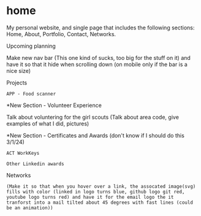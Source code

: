 # home
My personal website, and single page that includes the following sections: Home, About, Portfolio, Contact, Networks.


Upcoming planning

Make new nav bar (This one kind of sucks, too big for the stuff on it) and have it so that it hide when scrolling down (on mobile only if the bar is a nice size) 

Projects

    APP - Food scanner


*New Section - Volunteer Experience

Talk about voluntering for the girl scouts (Talk about area code, give examples of what I did, pictures)


*New Section - Certificates and Awards (don't know if I should do this 3/1/24)

    ACT WorkKeys

    Other Linkedin awards

Networks

    (Make it so that when you hover over a link, the assocated image(svg) fills with color (linked in logo turns blue, github logo git red, youtube logo turns red) and have it for the email logo the it tranforst into a mail tilted about 45 degrees with fast lines (could be an animation))